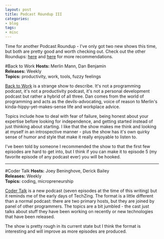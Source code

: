 ```yaml
---
layout: post
title: Podcast Roundup III
categories:
- blog
tags:
- misc
---
```


Time for another Podcast Roundup - I've only got two new shows this time, but both are
pretty good and worth checking out. Check out the other Roundups: [here](/blog/2011/05/16/podcast-roundup-ii.html) 
and [here](/blog/2010/10/28/podcast-roundup.html) for more recommendations.

#Back to Work
**Hosts:** Merlin Mann, Dan Benjamin  
**Releases:** Weekly    
**Topics:** productivity, work, tools, fuzzy feelings  

[Back to Work][b2w] is a strange show to describe. It's not a programming podcast, it's not a
productivity podcast, it's not a personal development podcast but rather a hybrid of all three.
Dan comes from the world of programming and acts as the devils-advocating, voice of reason to
Merlin's kinda-hippy-yet-makes-sense life and workplace advice.

Topics include how to deal with fear of failure, being honest about your expertise before looking 
for independence, and getting started instead of just thinking about starting. I like that the show
makes me think and looking at myself in an introspective manner - plus the show has it's own quirky
sense of humor and style that make it really enjoyable to listen to.

I've been told by someone I recommended the show to that the first few episodes are hard to get into,
but I think if you can make it to episode 5 (my favorite episode of any podcast ever) you will 
be hooked.

---

#Coder Talk
**Hosts:** Joey Beninghove, Derick Bailey  
**Releases:** Weekly   
**Topics:** coding, micropreneurship  

[Coder Talk][ct] is a new podcast (seven episodes at the time of this writing) but it reminds me of the
early days of TechZing. The format is a little different than a normal podcast: there are two primary
hosts, but they are joined by panel of other programmers. The topics are a bit jumbled - the cast just
talks about stuff they have been working on recently or new technologies that have been released.

The show is pretty rough in its current state but I think the format is interesting and will improve as 
more episodes are produced. 

[b2w]: http://5by5.tv/b2w
[ct]: http://codertalkshow.com/
